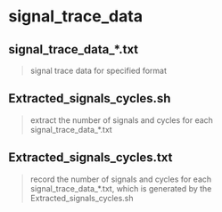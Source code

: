 # signal_trace_data
## signal_trace_data_*.txt
> signal trace data for specified format
## Extracted_signals_cycles.sh 
> extract the number of signals and cycles for each signal_trace_data_*.txt
## Extracted_signals_cycles.txt  
> record the number of signals and cycles for each signal_trace_data_*.txt, which is generated by the Extracted_signals_cycles.sh 
